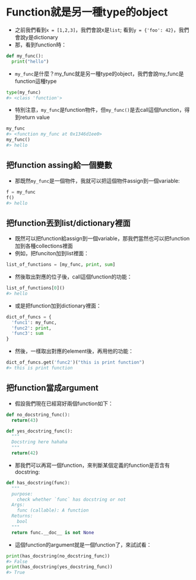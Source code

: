 # Function就是另一種type的object  

* 之前我們看到`x = [1,2,3]`，我們會說x是`list`; 看到`y = {'foo': 42}`，我們會說y是dictionary  
* 那，看到function時：  


```python
def my_func():
  print("hello")
```

* `my_func`是什麼？my_func就是另一種type的object，我們會說my_func是function這種type  


```python
type(my_func)
#> <class 'function'>
```
* 特別注意，`my_func`是function物件，但`my_func()`是去call這個function，得到return value  


```python
my_func
#> <function my_func at 0x1346d1ee0>
my_func()
#> hello
```

## 把function assing給一個變數  

* 那既然`my_func`是一個物件，我就可以把這個物件assign到一個variable:  


```python
f = my_func
f()
#> hello
```

## 把function丟到list/dictionary裡面  

* 既然可以把function給assign到一個variable，那我們當然也可以把function加到各種collections裡面  
* 例如，把funciton加到list裡面：  


```python
list_of_functions = [my_func, print, sum]
```

* 然後取出對應的位子後，call這個function的功能：  


```python
list_of_functions[0]()
#> hello
```

* 或是把function加到dictionary裡面：  


```python
dict_of_funcs = {
  'func1': my_func,
  'func2': print,
  'func3': sum
}
```

* 然後，一樣取出對應的element後，再用他的功能：  


```python
dict_of_funcs.get('func2')("this is print function")
#> this is print function
```

## 把function當成argument  

* 假設我們現在已經寫好兩個function如下：  


```python
def no_docstring_func():
  return(43)

def yes_docstring_func():
  """
  Docstring here hahaha
  """
  return(42)
```

* 那我們可以再寫一個function，來判斷某個定義的function是否含有docstring:  


```python
def has_docstring(func):
  """
  purpose: 
    check whether `func` has docstring or not
  Args:
    func (callable): A function
  Returns:
    bool
  """
  return func.__doc__ is not None
```

* 這個function的argument就是一個function了，來試試看：  


```python
print(has_docstring(no_docstring_func))
#> False
print(has_docstring(yes_docstring_func))
#> True
```
